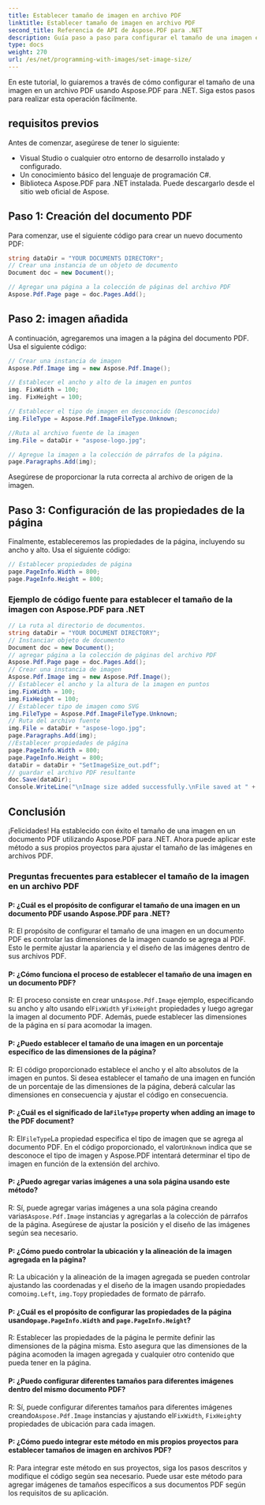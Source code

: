 ```yaml
---
title: Establecer tamaño de imagen en archivo PDF
linktitle: Establecer tamaño de imagen en archivo PDF
second_title: Referencia de API de Aspose.PDF para .NET
description: Guía paso a paso para configurar el tamaño de una imagen en un archivo PDF utilizando Aspose.PDF para .NET.
type: docs
weight: 270
url: /es/net/programming-with-images/set-image-size/
---
```

En este tutorial, lo guiaremos a través de cómo configurar el tamaño de una imagen en un archivo PDF usando Aspose.PDF para .NET. Siga estos pasos para realizar esta operación fácilmente.

## requisitos previos

Antes de comenzar, asegúrese de tener lo siguiente:

- Visual Studio o cualquier otro entorno de desarrollo instalado y configurado.
- Un conocimiento básico del lenguaje de programación C#.
- Biblioteca Aspose.PDF para .NET instalada. Puede descargarlo desde el sitio web oficial de Aspose.

## Paso 1: Creación del documento PDF

Para comenzar, use el siguiente código para crear un nuevo documento PDF:

```csharp
string dataDir = "YOUR DOCUMENTS DIRECTORY";
// Crear una instancia de un objeto de documento
Document doc = new Document();

// Agregar una página a la colección de páginas del archivo PDF
Aspose.Pdf.Page page = doc.Pages.Add();
```

## Paso 2: imagen añadida

A continuación, agregaremos una imagen a la página del documento PDF. Usa el siguiente código:

```csharp
// Crear una instancia de imagen
Aspose.Pdf.Image img = new Aspose.Pdf.Image();

// Establecer el ancho y alto de la imagen en puntos
img. FixWidth = 100;
img. FixHeight = 100;

// Establecer el tipo de imagen en desconocido (Desconocido)
img.FileType = Aspose.Pdf.ImageFileType.Unknown;

//Ruta al archivo fuente de la imagen
img.File = dataDir + "aspose-logo.jpg";

// Agregue la imagen a la colección de párrafos de la página.
page.Paragraphs.Add(img);
```

Asegúrese de proporcionar la ruta correcta al archivo de origen de la imagen.

## Paso 3: Configuración de las propiedades de la página

Finalmente, estableceremos las propiedades de la página, incluyendo su ancho y alto. Usa el siguiente código:

```csharp
// Establecer propiedades de página
page.PageInfo.Width = 800;
page.PageInfo.Height = 800;
```

### Ejemplo de código fuente para establecer el tamaño de la imagen con Aspose.PDF para .NET 
```csharp
// La ruta al directorio de documentos.
string dataDir = "YOUR DOCUMENT DIRECTORY";
// Instanciar objeto de documento
Document doc = new Document();
// agregar página a la colección de páginas del archivo PDF
Aspose.Pdf.Page page = doc.Pages.Add();
// Crear una instancia de imagen
Aspose.Pdf.Image img = new Aspose.Pdf.Image();
// Establecer el ancho y la altura de la imagen en puntos
img.FixWidth = 100;
img.FixHeight = 100;
// Establecer tipo de imagen como SVG
img.FileType = Aspose.Pdf.ImageFileType.Unknown;
// Ruta del archivo fuente
img.File = dataDir + "aspose-logo.jpg";
page.Paragraphs.Add(img);
//Establecer propiedades de página
page.PageInfo.Width = 800;
page.PageInfo.Height = 800;
dataDir = dataDir + "SetImageSize_out.pdf";
// guardar el archivo PDF resultante
doc.Save(dataDir);
Console.WriteLine("\nImage size added successfully.\nFile saved at " + dataDir);
```

## Conclusión

¡Felicidades! Ha establecido con éxito el tamaño de una imagen en un documento PDF utilizando Aspose.PDF para .NET. Ahora puede aplicar este método a sus propios proyectos para ajustar el tamaño de las imágenes en archivos PDF.

### Preguntas frecuentes para establecer el tamaño de la imagen en un archivo PDF

#### P: ¿Cuál es el propósito de configurar el tamaño de una imagen en un documento PDF usando Aspose.PDF para .NET?

R: El propósito de configurar el tamaño de una imagen en un documento PDF es controlar las dimensiones de la imagen cuando se agrega al PDF. Esto le permite ajustar la apariencia y el diseño de las imágenes dentro de sus archivos PDF.

#### P: ¿Cómo funciona el proceso de establecer el tamaño de una imagen en un documento PDF?

 R: El proceso consiste en crear un`Aspose.Pdf.Image` ejemplo, especificando su ancho y alto usando el`FixWidth` y`FixHeight` propiedades y luego agregar la imagen al documento PDF. Además, puede establecer las dimensiones de la página en sí para acomodar la imagen.

#### P: ¿Puedo establecer el tamaño de una imagen en un porcentaje específico de las dimensiones de la página?

R: El código proporcionado establece el ancho y el alto absolutos de la imagen en puntos. Si desea establecer el tamaño de una imagen en función de un porcentaje de las dimensiones de la página, deberá calcular las dimensiones en consecuencia y ajustar el código en consecuencia.

####  P: ¿Cuál es el significado de la`FileType` property when adding an image to the PDF document?

 R: El`FileType`La propiedad especifica el tipo de imagen que se agrega al documento PDF. En el código proporcionado, el valor`Unknown` indica que se desconoce el tipo de imagen y Aspose.PDF intentará determinar el tipo de imagen en función de la extensión del archivo.

#### P: ¿Puedo agregar varias imágenes a una sola página usando este método?

 R: Sí, puede agregar varias imágenes a una sola página creando varias`Aspose.Pdf.Image` instancias y agregarlas a la colección de párrafos de la página. Asegúrese de ajustar la posición y el diseño de las imágenes según sea necesario.

#### P: ¿Cómo puedo controlar la ubicación y la alineación de la imagen agregada en la página?

 R: La ubicación y la alineación de la imagen agregada se pueden controlar ajustando las coordenadas y el diseño de la imagen usando propiedades como`img.Left`, `img.Top`y propiedades de formato de párrafo.

####  P: ¿Cuál es el propósito de configurar las propiedades de la página usando`page.PageInfo.Width` and `page.PageInfo.Height`?

R: Establecer las propiedades de la página le permite definir las dimensiones de la página misma. Esto asegura que las dimensiones de la página acomoden la imagen agregada y cualquier otro contenido que pueda tener en la página.

#### P: ¿Puedo configurar diferentes tamaños para diferentes imágenes dentro del mismo documento PDF?

 R: Sí, puede configurar diferentes tamaños para diferentes imágenes creando`Aspose.Pdf.Image` instancias y ajustando el`FixWidth`, `FixHeight`y propiedades de ubicación para cada imagen.

#### P: ¿Cómo puedo integrar este método en mis propios proyectos para establecer tamaños de imagen en archivos PDF?

R: Para integrar este método en sus proyectos, siga los pasos descritos y modifique el código según sea necesario. Puede usar este método para agregar imágenes de tamaños específicos a sus documentos PDF según los requisitos de su aplicación.